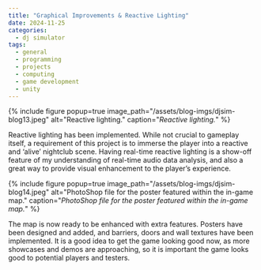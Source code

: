 ```yaml
---
title: "Graphical Improvements & Reactive Lighting"
date: 2024-11-25
categories:
  - dj simulator
tags:
  - general
  - programming
  - projects
  - computing
  - game development
  - unity
---
```


{% include figure popup=true image_path="/assets/blog-imgs/djsim-blog13.jpeg" alt="Reactive lighting." caption="_Reactive lighting._" %}

Reactive lighting has been implemented. While not crucial to gameplay itself, a requirement of this project is to immerse the player into a reactive and ‘alive’ nightclub scene. Having real-time reactive lighting is a show-off feature of my understanding of real-time audio data analysis, and also a great way to provide visual enhancement to the player’s experience.

{% include figure popup=true image_path="/assets/blog-imgs/djsim-blog14.jpeg" alt="PhotoShop file for the poster featured within the in-game map." caption="_PhotoShop file for the poster featured within the in-game map._" %}

The map is now ready to be enhanced with extra features. Posters have been designed and added, and barriers, doors and wall textures have been implemented. It is a good idea to get the game looking good now, as more showcases and demos are approaching, so it is important the game looks good to potential players and testers.
